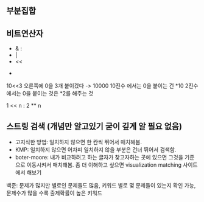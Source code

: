 ## 부분집합
## 비트연산자 

- & :
- |
- <<
- >> 
10<<3 오른쪽에 0을 3개 붙이겠다 -> 10000
10진수 에서는 0을 붙이는 건 *10
2진수 에서는 0을 붙이는 것은 *2를 해주는 것 

1 << n : 2 ** n 

## 스트링 검색 (개념만 알고있기 굳이 깊게 알 필요 없음)
- 고지식한 방법: 일치하지 않으면 한 칸씩 뛰어서 매치해봄.
- KMP: 일치하지 않으면 어차피 일치하지 않을 부분은 건너 뛰어서 검색함. 
- boter-moore: 내가 비교하려고 하는 글자가 찾고자하는 곳에 있으면 그것을 기준으로 이동시켜서 매치해봄.
좀 더 이해하고 싶으면 visualization matching 사이트에서 해보기 

백준: 문제가 많지만 별로인 문제들도 많음, 키워드 별로 몇 문제들이 있는지 확인 가능, 문제수가 많을 수록 출제확률이 높은 키워드 



